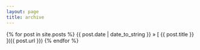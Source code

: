 ```yaml
---
layout: page
title: archive
---
```


{% for post in site.posts %}
  {{ post.date | date_to_string }} &raquo; [ {{ post.title }} ]({{ post.url }})
{% endfor %}
